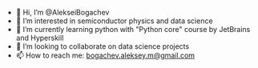 - 👋 Hi, I’m @AlekseiBogachev
- 👀 I’m interested in semiconductor physics and data science
- 🌱 I’m currently learning python with "Python core" course by JetBrains and Hyperskill
- 💞️ I’m looking to collaborate on data science projects
- 📫 How to reach me: bogachev.aleksey.m@gmail.com

<!---
AlekseiBogachev/AlekseiBogachev is a ✨ special ✨ repository because its `README.md` (this file) appears on your GitHub profile.
You can click the Preview link to take a look at your changes.
--->
